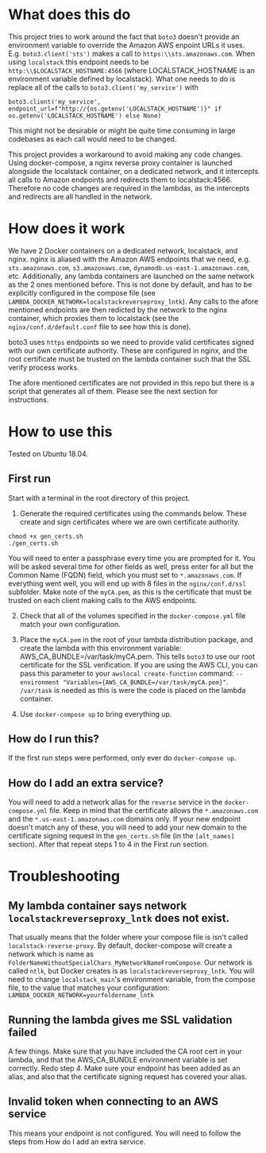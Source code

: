 # What does this do

This project tries to work around the fact that `boto3` doesn't provide an environment variable to override the Amazon AWS enpoint URLs it uses. E.g. `boto3.client('sts')` makes a call to `https:\\sts.amazonaws.com`. When using `localstack` this endpoint needs to be `http:\\$LOCALSTACK_HOSTNAME:4566` (where LOCALSTACK_HOSTNAME is an environment variable defined by localstack). What one needs to do is replace all of the calls to `boto3.client('my_service')` with 

`boto3.client('my_service', endpoint_url=f"http://{os.getenv('LOCALSTACK_HOSTNAME')}" if os.getenv('LOCALSTACK_HOSTNAME') else None)`

This might not be desirable or might be quite time consuming in large codebases as each call would need to be changed. 


This project provides a workaround to avoid making any code changes. Using docker-compose, a nginx reverse proxy container is launched alongside the localstack container, on a dedicated network, and it intercepts all calls to Amazon endpoints and redirects them to localstack:4566. Therefore no code changes are required in the lambdas, as the intercepts and redirects are all handled in the network. 


  # How does it work 

We have 2 Docker containers on a dedicated network, localstack, and nginx. nginx is aliased with the Amazon AWS endpoints that we need, e.g. `sts.amazonaws.com`, `s3.amazonaws.com`, `dynamodb.us-east-1.amazonaws.com`, etc. Additionally, any lambda containers are launched on the same network as the 2 ones mentioned before. This is not done by default, and has to be explicitly configured in the compose file (see `LAMBDA_DOCKER_NETWORK=localstackreverseproxy_lntk`). Any calls to the afore mentioned endpoints are then redicted by the network to the nginx container, which proxies them to localstack (see the `nginx/conf.d/default.conf` file to see how this is done). 

boto3 uses `https` endpoints so we need to provide valid certificates signed with our own certificate authority. These are configured in nginx, and the root certificate must be trusted on the lambda container such that the SSL verify process works. 

The afore mentioned certificates are not provided in this repo but there is a script that generates all of them. Please see the next section for instructions. 

# How to use this 

Tested on Ubuntu 18.04. 

## First run 
Start with a terminal in the root directory of this project. 

1) Generate the required certificates using the commands below. These create and sign certificates where we are own certificate authority.  

```
chmod +x gen_certs.sh
./gen_certs.sh
```

You will need to enter a passphrase every time you are prompted for it. You will be asked several time for other fields as well, press enter for all but the Common Name (FQDN) field, which you must set to `*.amazonaws.com`. If everything went well, you will end up with 8 files in the `nginx/conf.d/ssl` subfolder. Make note of the `myCA.pem`, as this is the certificate that must be trusted on each client making calls to the AWS endpoints. 

2) Check that all of the volumes specified in the `docker-compose.yml` file match your own configuration. 

3) Place the `myCA.pem` in the root of your lambda distribution package, and create the lambda with this environment variable: AWS_CA_BUNDLE=/var/task/myCA.pem. This tells `boto3` to use our root certificate for the SSL verification. If you are using the AWS CLI, you can pass this parameter to your `awslocal create-function` command: `--environment "Variables={AWS_CA_BUNDLE=/var/task/myCA.pem}"`. `/var/task` is needed as this is were the code is placed on the lambda container. 

4) Use `docker-compose up` to bring everything up. 

## How do I run this? 

If the first run steps were performed, only ever do `docker-compose up`.

## How do I add an extra service?

You will need to add a network alias for the `reverse` service in the `docker-compose.yml` file. Keep in mind that the certificate allows the `*.amazonaws.com` and the `*.us-east-1.amazonaws.com` domains only. If your new endpoint doesn't match any of these, you will need to add your new domain to the certificate signing request in the `gen_certs.sh` file (in the `[alt_names]` section). After that repeat steps 1 to 4 in the First run section.

# Troubleshooting

## My lambda container says network `localstackreverseproxy_lntk` does not exist. 

That usually means that the folder where your compose file is isn't called `localstack-reverse-proxy`. By default, docker-compose will create a network which is name as `FolderNameWithoutSpecialChars_MyNetworkNameFromCompose`. Our network is called `ntlk`, but Docker creates is as `localstackreverseproxy_lntk`. You will need to change `localstack_main`'s environment variable, from the compose file, to the value that matches your configuration: `LAMBDA_DOCKER_NETWORK=yourfoldername_lntk` 

## Running the lambda gives me SSL validation failed 

A few things. Make sure that you have included the CA root cert in your lambda, and that the AWS_CA_BUNDLE environment variable is set correctly. Redo step 4. 
Make sure your endpoint has been added as an alias, and also that the certificate signing request has covered your alias. 

## Invalid token when connecting to an AWS service 

This means your endpoint is not configured. You will need to follow the steps from How do I add an extra service.    
























